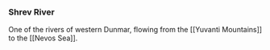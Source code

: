 ### Shrev River

One of the rivers of western Dunmar, flowing from the [[Yuvanti Mountains]] to the [[Nevos Sea]].